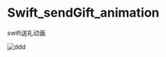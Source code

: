 # Swift_sendGift_animation
swift送礼动画

![ddd](http://upload-images.jianshu.io/upload_images/5077173-e86f41fb4c5557da.gif?imageMogr2/auto-orient/strip)
